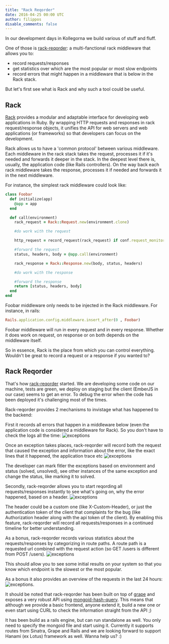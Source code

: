 ```yaml
---
title: "Rack Reqorder"
date: 2016-04-25 00:00 UTC
author: filippos
disable_comments: false
---
```


In our development days in Kollegorna we build various of stuff and fluff.

One of those is [rack-reqorder](https://github.com/kollegorna/rack-reqorder): a multi-fanctional rack middleware that allows you to:

* record requests/responses
* get statistics over which are the most popular or most slow endpoints
* record errors that might happen in a middleware that is below in the Rack stack.

But let's first see what is Rack and why such a tool could be useful.

## Rack

[Rack](http://rack.github.io/) provides a modular and adaptable interface for developing web applications in Ruby.
By wrapping HTTP requests and responses in rack request/response objects,
it unifies the API for web servers and web applications (or frameworks) so that
developers can focus on the development.

Rack allows us to have a 'common protocol' between various middleware. Each
middleware in the rack stack takes the request, processes it if it's needed and
forwards it deeper in the stack. In the deepest level there is, usually, the application
code (like Rails controllers). On the way back each rack middleware takes the
response, processes it if needed and forwards it in the next middleware.

For instance, the simplest rack middleware could look like:

``` ruby
class Foobar
  def initialize(app)
    @app = app
  end

  def call(environment)
    rack_request = Rack::Request.new(environment.clone)

    #do work with the request

    http_request = record_request(rack_request) if conf.request_monitoring

    #forward the request
    status, headers, body = @app.call(environment)

    rack_response = Rack::Response.new(body, status, headers)

    #do work with the response

    #forward the response
    return [status, headers, body]
  end
end
```

Foobar middleware only needs to be injected in the Rack middleware. For instance,
in rails:

``` ruby
Rails.application.config.middleware.insert_after(0 , Foobar)
```

Foobar middleware will run in every request and in every response. Whether it
does work on request, on response or on both depends on the middleware itself.

So in essence, Rack is the place from which you can control everything. Wouldn't
be great to record a request or a response if you wanted to?

## Rack Reqorder

That's how [rack-reqorder](https://github.com/kollegorna/rack-reqorder) started.
We are developing some code on our machine, tests
are green, we deploy on staging but the client (EmberJS in our case) seems to
get an error. To debug the error when the code has been deployed it's challenging
most of the times.

Rack-reqorder provides 2 mechanisms to invistage what has happened
to the backend:

First it records all errors that happen in a middleware below (even the application
code is considered a middleware for Rack). So you don't have to check the logs
all the time:
![exceptions](/posts/rack-exceptions.jpg)

Once an exception takes places, rack-reqorder will record both the request that
caused the exception and information about the error, like the exact lines that
it happened, the application trace etc
![exceptions](/posts/rack-exception-details.jpg)

The developer can mark fitler the exceptions based on environment and status
(solved, unsolved), see other instances of the same exception and change the status,
like marking it to solved.

Secondly, rack-reqorder allows you to start reqording all requests/responses instantly
to see what's going on, why the error happened, based on a header.
![exceptions](/posts/rack-recording.jpg)

The header could be a custom one (like X-Custom-Header), or just the authentication
token of the client that complaints for the bug (like Authorization header along
with the api token of the client). By enabling this feature, rack-reqorder will
record all requests/responses in a continued timeline for better understanding.

As a bonus, rack-reqorder records various statistics about the requests/responses
by categorizing in route paths. A route path is a requested url combined with 
the request action (so GET /users is different from POST /users).
![exceptions](/posts/rack-metrics.jpg)

This should allow you to see some initial results on your system so that you know
which endpoint is the slowest or the most popular.

As a bonus it also provides an overview of the requests in the last 24 hours:
![exceptions](/posts/rack-metric-charts.jpg).


It should be noted that rack-reqorder has been built on top of [grape](https://github.com/ruby-grape/grape)
and exposes a very robust API using [mongoid-hash-query](https://github.com/kollegorna/mongoid_hash_query).
This means that although we provide a basic frontend, anyone extend it, build a new one or even start using CURL to
check the information straight from the API ;)

It has been build as a rails engine, but can run standalone as well.
You only need to specify the mongoid file and start using it. Currently it supports
routes from Sinatra, Grape and Rails and we are looking forward to support Hanami (ex Lotus)
framework as well. Wanna help us? :)
